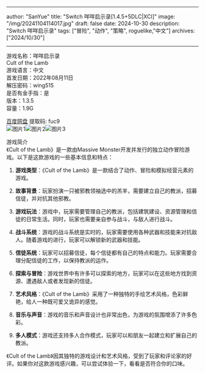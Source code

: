
---
author: "SanYue"
title: "Switch 咩咩启示录[1.4.5+5DLC|XCI]"
image: "/img/20241104114017.jpg"
draft: false
date: 2024-10-30
description: "Switch 咩咩启示录"
tags: ["冒险", "动作", "策略", roguelike,"中文"]
archives: ["2024/10/30"]

---

游戏名称：咩咩启示录   
Cult of the Lamb    
游戏语言：中文  
首发日期：2022年08月11日  
解压密码：wing515  
是否有金手指：是  
版本：1.3.5   
容量：1.9G

[百度网盘](https://pan.baidu.com/s/1taXz0MH71y86o_4Ta5eVzQ) 提取码: fuc9  
![图片1](/img/d0416c3f41.jpg)![图片2](/img/1f50ccd83.jpg)![图片3](/img/ddf6d19e08.jpg)  

游戏简介  
《Cult of the Lamb》是一款由Massive Monster开发并发行的独立动作冒险游戏。以下是这款游戏的一些基本信息和特点：

1. **游戏类型**：《Cult of the Lamb》是一款结合了动作、冒险和模拟经营元素的游戏。

2. **故事背景**：玩家扮演一只被邪教领袖选中的羔羊，需要建立自己的教派，招募信徒，并对抗其他邪教。

3. **游戏玩法**：游戏中，玩家需要管理自己的教派，包括建筑建设、资源管理和信徒的日常生活。同时，玩家也需要亲自参与战斗，与敌人进行战斗。

4. **战斗系统**：游戏的战斗系统是实时的，玩家需要使用各种武器和技能来对抗敌人。随着游戏的进行，玩家可以解锁新的武器和技能。

5. **信徒系统**：玩家可以招募信徒，每个信徒都有自己的特点和能力。玩家需要合理分配信徒的工作，以保持教派的运作。

6. **探索与冒险**：游戏世界中有许多可以探索的地方，玩家可以在这些地方找到资源、遭遇敌人或者发现新的信徒。

7. **艺术风格**：《Cult of the Lamb》采用了一种独特的手绘艺术风格，色彩鲜艳，给人一种既可爱又诡异的感觉。

8. **音乐与声音**：游戏的音乐和声音设计也非常出色，为游戏的氛围增添了许多色彩。

9. **多人模式**：游戏还支持多人合作模式，玩家可以和朋友一起建立和扩展自己的教派。

《Cult of the Lamb》因其独特的游戏设计和艺术风格，受到了玩家和评论家的好评。如果你对这款游戏感兴趣，可以尝试体验一下，看看是否符合你的口味。
